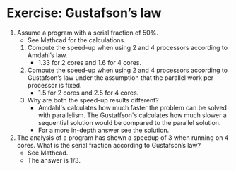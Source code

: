 # Exercise: Gustafson’s law
1. Assume a program with a serial fraction of 50%.
    - See Mathcad for the calculations.
    1. Compute the speed-up when using 2 and 4 processors according to Amdahl’s law.
        - 1.33 for 2 cores and 1.6 for 4 cores.
    1. Compute the speed-up when using 2 and 4 processors according to Gustafson’s law under the assumption that the parallel work per processor is fixed.
        - 1.5 for 2 cores and 2.5 for 4 cores.
    1. Why are both the speed-up results different?
        - Amdahl's calculates how much faster the problem can be solved with parallelism. The Gustaffson's calculates how much slower a sequential solution would be compared to the parallel solution.
        - For a more in-depth answer see the solution.
1. The analysis of a program has shown a speedup of 3 when running on 4 cores. What is the serial fraction according to Gustafson’s law?
    - See Mathcad.
    - The answer is 1/3.
